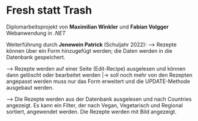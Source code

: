 # Fresh statt Trash

Diplomarbeitsprojekt von **Maximilian Winkler** und **Fabian Volgger**
Webanwendung in *.NET*


Weiterführung durch **Jenewein Patrick** (Schuljahr 2022):
--> Rezepte können über ein Form hinzugefügt werden; die Daten werden in die Datenbank gespeichert.

--> Rezepte werden auf einer Seite (Edit-Recipe) ausgelesen und können dann gelöscht oder bearbeitet werden
   |-> soll noch mehr von den Rezepten angepasst werden muss nur das Form erweitert und die UPDATE-Methode ausgebaut werden.

--> Die Rezepte werden aus der Datenbank ausgelesen und nach Countries angezeigt. Es kann ein Filter, der nach Vegan, Vegetarisch und Regional sortiert, angewendet werden. Die Rezepte werden mit Bild angezeigt.


 
